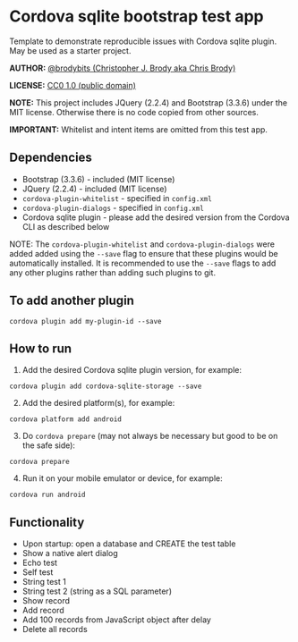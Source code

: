 # Cordova sqlite bootstrap test app

Template to demonstrate reproducible issues with Cordova sqlite plugin. May be used as a starter project.

**AUTHOR:** [@brodybits (Christopher J. Brody aka Chris Brody)](https://github.com/brodybits)

**LICENSE:** [CC0 1.0 (public domain)](https://creativecommons.org/publicdomain/zero/1.0/)

**NOTE:** This project includes JQuery (2.2.4) and Bootstrap (3.3.6) under the MIT license. Otherwise there is no code copied from other sources.

**IMPORTANT:** Whitelist and intent items are omitted from this test app.

## Dependencies

- Bootstrap (3.3.6) - included (MIT license)
- JQuery (2.2.4) - included (MIT license)
- `cordova-plugin-whitelist` - specified in `config.xml`
- `cordova-plugin-dialogs` - specified in `config.xml`
- Cordova sqlite plugin - please add the desired version from the Cordova CLI as described below

NOTE: The `cordova-plugin-whitelist` and `cordova-plugin-dialogs` were added added using the `--save` flag to ensure that these plugins would be automatically installed. It is recommended to use the `--save` flags to add any other plugins rather than adding such plugins to git.

## To add another plugin

```shell
cordova plugin add my-plugin-id --save
```

## How to run

1. Add the desired Cordova sqlite plugin version, for example:

```shell
cordova plugin add cordova-sqlite-storage --save
```

2. Add the desired platform(s), for example:

```shell
cordova platform add android
```

3. Do `cordova prepare` (may not always be necessary but good to be on the safe side):

```shell
cordova prepare
```

4. Run it on your mobile emulator or device, for example:

```shell
cordova run android
```

## Functionality

- Upon startup: open a database and CREATE the test table
- Show a native alert dialog
- Echo test
- Self test
- String test 1
- String test 2 (string as a SQL parameter)
- Show record
- Add record
- Add 100 records from JavaScript object after delay
- Delete all records
